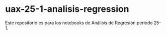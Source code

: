 # uax-25-1-analisis-regression
Este repositorio es para los notebooks de Análisis de Regresión periodo 25-1.
